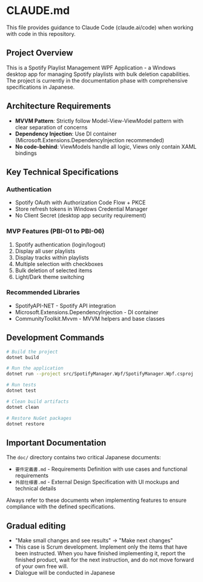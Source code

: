 # CLAUDE.md

This file provides guidance to Claude Code (claude.ai/code) when working with code in this repository.

## Project Overview

This is a Spotify Playlist Management WPF Application - a Windows desktop app for managing Spotify playlists with bulk deletion capabilities. The project is currently in the documentation phase with comprehensive specifications in Japanese.

## Architecture Requirements

- **MVVM Pattern**: Strictly follow Model-View-ViewModel pattern with clear separation of concerns
- **Dependency Injection**: Use DI container (Microsoft.Extensions.DependencyInjection recommended)
- **No code-behind**: ViewModels handle all logic, Views only contain XAML bindings

## Key Technical Specifications

### Authentication
- Spotify OAuth with Authorization Code Flow + PKCE
- Store refresh tokens in Windows Credential Manager
- No Client Secret (desktop app security requirement)

### MVP Features (PBI-01 to PBI-06)
1. Spotify authentication (login/logout)
2. Display all user playlists
3. Display tracks within playlists
4. Multiple selection with checkboxes
5. Bulk deletion of selected items
6. Light/Dark theme switching

### Recommended Libraries
- SpotifyAPI-NET - Spotify API integration
- Microsoft.Extensions.DependencyInjection - DI container
- CommunityToolkit.Mvvm - MVVM helpers and base classes

## Development Commands

```bash
# Build the project
dotnet build

# Run the application  
dotnet run --project src/SpotifyManager.Wpf/SpotifyManager.Wpf.csproj

# Run tests
dotnet test

# Clean build artifacts
dotnet clean

# Restore NuGet packages
dotnet restore
```

## Important Documentation

The `doc/` directory contains two critical Japanese documents:
- `要件定義書.md` - Requirements Definition with use cases and functional requirements
- `外部仕様書.md` - External Design Specification with UI mockups and technical details

Always refer to these documents when implementing features to ensure compliance with the defined specifications.

## Gradual editing
- "Make small changes and see results" → "Make next changes"
- This case is Scrum development. Implement only the items that have been instructed. When you have finished implementing it, report the finished product, wait for the next instruction, and do not move forward of your own free will.
- Dialogue will be conducted in Japanese